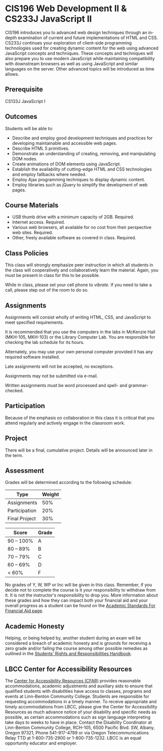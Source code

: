 # CIS196 Web Development II & CS233J JavaScript II #

CIS196 introduces you to advanced web design techniques through an in-depth examination of current and future implementations of HTML and CSS. CS233J continues your exploration of client-side programming technologies used for creating dynamic content for the web using advanced JavaScript concepts and techniques. These concepts and techniques will also prepare you to use modern JavaScript while maintaining compatibility with downstream browsers as well as using JavaScript and similar languages on the server. Other advanced topics will be introduced as time allows.


## Prerequisite ##

CS133J JavaScript I

## Outcomes ##

Students will be able to:
* Describe and employ good development techniques and practices for developing maintainable and accessible web pages.
* Describe HTML 5 primitives.
* Demonstrate an understanding of creating, removing, and manipulating DOM nodes.
* Create animations of DOM elements using JavaScript.
* Establish the availability of cutting-edge HTML and CSS technologies and employ fallbacks where needed.
* Employ Ajax programming techniques to display dynamic content.
* Employ libraries such as jQuery to simplify the development of web pages.

## Course Materials ##

* USB thumb drive with a minimum capacity of 2GB. Required.
* Internet access. Required.
* Various web browsers, all available for no cost from their perspective web sites. Required.
* Other, freely available software as covered in class. Required.

## Class Policies ##

This class will strongly emphasize peer instruction in which all students in the class will cooperatively and collaboratively learn the material. Again, you must be present in class for this to be possible.

While in class, please set your cell phone to *vibrate*. If you need to take a call, please step out of the room to do so.

## Assignments ##

Assignments will consist wholly of writing HTML, CSS, and JavaScript to meet specified requirements.

It is recommended that you use the computers in the labs in McKenzie Hall (MKH-105, MKH-103) or the Library Computer Lab. You are responsible for checking the lab schedule for its hours.

Alternately, you may use your own personal computer provided it has any required software installed.

Late assignments will not be accepted, no exceptions.

Assignments may not be submitted via e-mail.

Written assignments must be word processed and spell- and grammar-checked.

## Participation ##
Because of the emphasis on collaboration in this class it is critical that you attend regularly and actively engage in the classroom work.

## Project

There will be a final, cumulative project. Details will be announced later in the term.

## Assessment

Grades will be determined according to the following schedule:

Type | Weight
---- | -------
Assignments | 50%
Participation | 20%
Final Project | 30%

| Score | Grade |
| ----- | ----- |
| 90 – 100% | A |
| 80 – 89% | B |
| 70 – 79% | C |
| 60 – 69% | D |
| < 60% | F |

No grades of Y, W, WP or Inc will be given in this class. Remember, if you decide not to complete the course is it *your* responsibility to withdraw from it. It is not the instructor's responsibility to drop you. More information about these grades and how they can impact both your financial aid and your overall progress as a student can be found on the [Academic Standards For Financial Aid page](http://www.linnbenton.edu/current-students/money-matters/financial-aid/academic-standards-for-financial-aid/academic-standards-for-financial-aid-continued).

## Academic Honesty ##

Helping, or being helped by, another student during an exam will be considered a breach of academic honesty and is grounds for receiving a zero grade and/or failing the course among other possible remedies as outlined in the [Students' Rights and Responsibilities Handbook](https://www.linnbenton.edu/current-students/administration-information/policies/students-rights-responsibilities-and-conduct).

## LBCC Center for Accessibility Resources ##

The [Center for Accessibility Resources (CFAR)](https://linnbenton.edu/cfar) provides reasonable accommodations, academic adjustments and auxiliary aids to ensure that qualified students with disabilities have access to classes, programs and events at Linn-Benton Community College. Students are responsible for requesting accommodations in a timely manner. To receive appropriate and timely accommodations from LBCC, please give the Center for Accessibility Resources as much advance notice of your disability and specific needs as possible, as certain accommodations such as sign language interpreting take days to weeks to have in place. Contact the Disability Coordinator at Linn-Benton Community College, RCH-105, 6500 Pacific Blvd. SW, Albany, Oregon 97321, Phone 541-917-4789 or via Oregon Telecommunications Relay TTD at 1-800-735-2900 or 1-800-735-1232. LBCC is an equal opportunity educator and employer.
